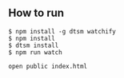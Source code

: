 ## How to run

```
$ npm install -g dtsm watchify
$ npm install
$ dtsm install
$ npm run watch
```

`open public index.html`
